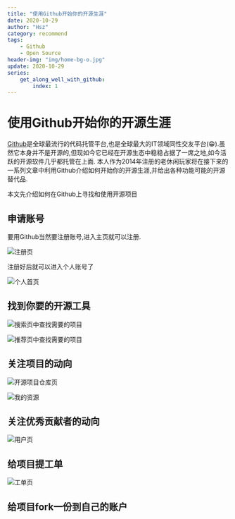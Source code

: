```yaml
---
title: "使用Github开始你的开源生涯"
date: 2020-10-29
author: "Hsz"
category: recommend
tags:
    - Github
    - Open Source
header-img: "img/home-bg-o.jpg"
update: 2020-10-29
series:
    get_along_well_with_github:
        index: 1
---
```

# 使用Github开始你的开源生涯

[Github](https://github.com/)是全球最流行的代码托管平台,也是全球最大的IT领域同性交友平台(😁).虽然它本身并不是开源的,但现如今它已经在开源生态中稳稳占据了一席之地,如今活跃的开源软件几乎都托管在上面.
本人作为2014年注册的老休闲玩家将在接下来的一系列文章中利用Github介绍如何开始你的开源生涯,并给出各种功能可能的开源替代品.

本文先介绍如何在Github上寻找和使用开源项目

<!--more-->

## 申请账号

要用Github当然要注册账号,进入主页就可以注册.

![注册页][1]

注册好后就可以进入个人账号了

![个人首页][2]

## 找到你要的开源工具

![搜索页中查找需要的项目][3]

![推荐页中查找需要的项目][4]

## 关注项目的动向

![开源项目仓库页][5]

![我的资源][6]

## 关注优秀贡献者的动向

![用户页][7]

## 给项目提工单

![工单页][8]

## 给项目fork一份到自己的账户


[1]: {{site.url}}/img/in-post/github/注册页.PNG
[2]: {{site.url}}/img/in-post/github/个人首页.png
[3]: {{site.url}}/img/in-post/github/搜索页.png
[4]: {{site.url}}/img/in-post/github/推荐页.png
[5]: {{site.url}}/img/in-post/github/开源项目仓库页.png
[6]: {{site.url}}/img/in-post/github/我的资源.png
[7]: {{site.url}}/img/in-post/github/用户页.png
[8]: {{site.url}}/img/in-post/github/工单页.png